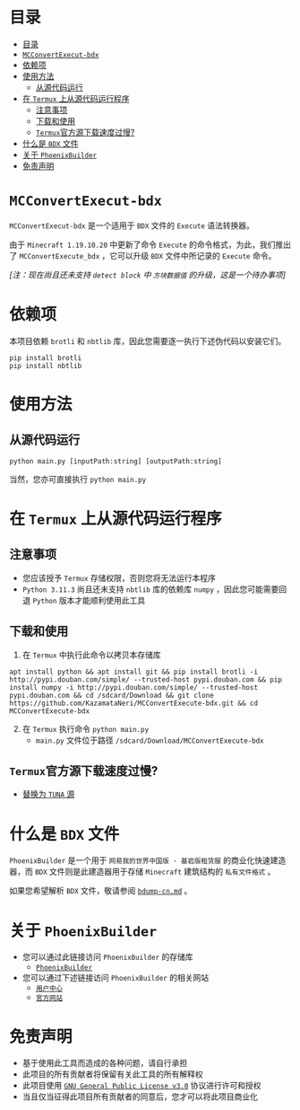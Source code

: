 # 目录
- [目录](#目录)
- [`MCConvertExecut-bdx`](#mcconvertexecut-bdx)
- [依赖项](#依赖项)
- [使用方法](#使用方法)
  - [从源代码运行](#从源代码运行)
- [在 `Termux` 上从源代码运行程序](#在-termux-上从源代码运行程序)
  - [注意事项](#注意事项)
  - [下载和使用](#下载和使用)
  - [`Termux`官方源下载速度过慢?](#termux官方源下载速度过慢)
- [什么是 `BDX` 文件](#什么是-bdx-文件)
- [关于 `PhoenixBuilder`](#关于-phoenixbuilder)
- [免责声明](#免责声明)





# `MCConvertExecut-bdx`
`MCConvertExecut-bdx` 是一个适用于 `BDX` 文件的 `Execute` 语法转换器。

由于 `Minecraft 1.19.10.20` 中更新了命令 `Execute` 的命令格式，为此，我们推出了 `MCConvertExecute_bdx` ，它可以升级 `BDX` 文件中所记录的 `Execute` 命令。

_[注：现在尚且还未支持 `detect block` 中 `方块数据值` 的升级，这是一个待办事项]_


# 依赖项
本项目依赖 `brotli` 和 `nbtlib` 库，因此您需要逐一执行下述伪代码以安装它们。

```
pip install brotli
pip install nbtlib
```





# 使用方法
## 从源代码运行
```
python main.py [inputPath:string] [outputPath:string]
```

当然，您亦可直接执行 `python main.py`





# 在 `Termux` 上从源代码运行程序
## 注意事项
- 您应该授予 `Termux` 存储权限，否则您将无法运行本程序
- `Python 3.11.3` 尚且还未支持 `nbtlib` 库的依赖库 `numpy` ，因此您可能需要回退 `Python` 版本才能顺利使用此工具



## 下载和使用
1. 在 `Termux` 中执行此命令以拷贝本存储库
```shell
apt install python && apt install git && pip install brotli -i http://pypi.douban.com/simple/ --trusted-host pypi.douban.com && pip install numpy -i http://pypi.douban.com/simple/ --trusted-host pypi.douban.com && cd /sdcard/Download && git clone https://github.com/KazamataNeri/MCConvertExecute-bdx.git && cd MCConvertExecute-bdx
```

2. 在 `Termux` 执行命令 `python main.py`
   - `main.py` 文件位于路径 `/sdcard/Download/MCConvertExecute-bdx`



## `Termux`官方源下载速度过慢?
 - [替换为 `TUNA` 源](https://mirrors.tuna.tsinghua.edu.cn/help/termux/)





# 什么是 `BDX` 文件
`PhoenixBuilder` 是一个用于 `网易我的世界中国版 · 基岩版租赁服` 的商业化快速建造器，而 `BDX` 文件则是此建造器用于存储 `Minecraft` 建筑结构的 `私有文件格式` 。

如果您希望解析 `BDX` 文件，敬请参阅 [`bdump-cn.md`](https://github.com/LNSSPsd/PhoenixBuilder/blob/main/doc/bdump/bdump-cn.md) 。





# 关于 `PhoenixBuilder`
- 您可以通过此链接访问 `PhoenixBuilder` 的存储库
   - [`PhoenixBuilder`](https://github.com/LNSSPsd/PhoenixBuilder/)
- 您可以通过下述链接访问 `PhoenixBuilder` 的相关网站
   - [`用户中心`](https://uc.fastbuilder.pro/)
   - [`官方网站`](https://fastbuilder.pro/)





# 免责声明
- 基于使用此工具而造成的各种问题，请自行承担
- 此项目的所有贡献者将保留有关此工具的所有解释权
- 此项目使用 [`GNU General Public License v3.0`](https://github.com/KazamataNeri/MCConvertExecute-bdx/blob/main/LICENSE) 协议进行许可和授权
- 当且仅当征得此项目所有贡献者的同意后，您才可以将此项目商业化